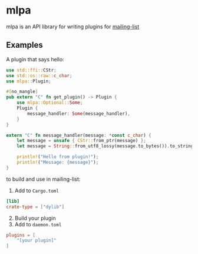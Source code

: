 # mlpa

mlpa is an API library for writing plugins for [mailing-list](https://github.com/Ung-Data-Falun/mailing-list)

## Examples

A plugin that says hello:
```rust
use std::ffi::CStr;
use std::os::raw::c_char;
use mlpa::Plugin;

#[no_mangle]
pub extern "C" fn get_plugin() -> Plugin {
    use mlpa::Optional::Some;
    Plugin {
        message_handler: Some(message_handler),
    }
}

extern "C" fn message_handler(message: *const c_char) {
    let message = unsafe { CStr::from_ptr(message) };
    let message = String::from_utf8_lossy(message.to_bytes()).to_string();

    println!("Hello from plugin!");
    println!("Message: {message}");
}

```

to build and use in mailing-list:

1. Add to `Cargo.toml`
```toml
[lib]
crate-type = ["dylib"]
```
2. Build your plugin
4. Add to `daemon.toml`
```toml
plugins = [
    "[your plugin]"
]
```



